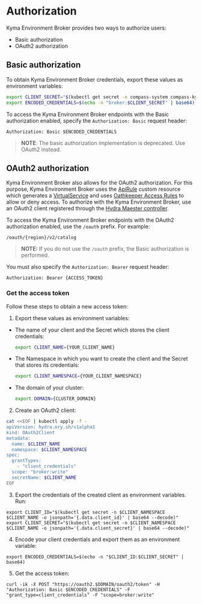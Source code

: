 # Authorization

Kyma Environment Broker provides two ways to authorize users:
- Basic authorization
- OAuth2 authorization

## Basic authorization

To obtain Kyma Environment Broker credentials, export these values as environment variables:


```bash
export CLIENT_SECRET="$(kubectl get secret -n compass-system compass-kyma-environment-broker -o jsonpath='{.data.broker-password}' | base64 --decode)"
export ENCODED_CREDENTIALS=$(echo -n "broker:$CLIENT_SECRET" | base64)
```

To access the Kyma Environment Broker endpoints with the Basic authorization enabled, specify the `Authorization: Basic` request header:

```
Authorization: Basic $ENCODED_CREDENTIALS
```

>**NOTE**: The basic authorization implementation is deprecated. Use OAuth2 instead.

## OAuth2 authorization

Kyma Environment Broker also allows for the OAuth2 authorization. For this purpose, Kyma Environment Broker uses the [ApiRule](https://github.com/kyma-project/kyma/blob/master/docs/api-gateway-v2/06-01-apirule.md) custom resource which generates a [VirtualService](https://istio.io/docs/reference/config/networking/virtual-service/) and uses  [Oathkeeper Access Rules](https://www.ory.sh/docs/oathkeeper/api-access-rules) to allow or deny access.
To authorize with the Kyma Environment Broker, use an OAuth2 client registered through the [Hydra Maester controller](https://github.com/ory/k8s/blob/master/docs/helm/hydra-maester.md).

To access the Kyma Environment Broker endpoints with the OAuth2 authorization enabled, use the `/oauth` prefix. For example:

```
/oauth/{region}/v2/catalog
```
>**NOTE:** If you do not use the `/oauth` prefix, the Basic authorization is performed.

You must also specify the `Authorization: Bearer` request header:
```
Authorization: Bearer {ACCESS_TOKEN}
```

### Get the access token

Follow these steps to obtain a new access token:

1. Export these values as environment variables:

  - The name of your client and the Secret which stores the client credentials:

    ```bash
    export CLIENT_NAME={YOUR_CLIENT_NAME}
    ```

  - The Namespace in which you want to create the client and the Secret that stores its credentials:

    ```bash
    export CLIENT_NAMESPACE={YOUR_CLIENT_NAMESPACE}
    ```

  - The domain of your cluster:

    ```bash
    export DOMAIN={CLUSTER_DOMAIN}
    ```

2. Create an OAuth2 client:

```bash
cat <<EOF | kubectl apply -f -
apiVersion: hydra.ory.sh/v1alpha1
kind: OAuth2Client
metadata:
  name: $CLIENT_NAME
  namespace: $CLIENT_NAMESPACE
spec:
  grantTypes:
    - "client_credentials"
  scope: "broker:write"
  secretName: $CLIENT_NAME
EOF
```

3. Export the credentials of the created client as environment variables. Run:

```shell
export CLIENT_ID="$(kubectl get secret -n $CLIENT_NAMESPACE $CLIENT_NAME -o jsonpath='{.data.client_id}' | base64 --decode)"
export CLIENT_SECRET="$(kubectl get secret -n $CLIENT_NAMESPACE $CLIENT_NAME -o jsonpath='{.data.client_secret}' | base64 --decode)"
```

4. Encode your client credentials and export them as an environment variable:

```shell
export ENCODED_CREDENTIALS=$(echo -n "$CLIENT_ID:$CLIENT_SECRET" | base64)
```

5. Get the access token:
```shell
curl -ik -X POST "https://oauth2.$DOMAIN/oauth2/token" -H "Authorization: Basic $ENCODED_CREDENTIALS" -F "grant_type=client_credentials" -F "scope=broker:write"
```
